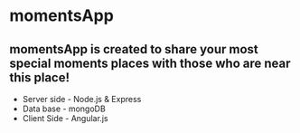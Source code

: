# momentsApp


## momentsApp is created to share your most special moments places with those who are near this place!

* Server side - Node.js & Express
* Data base - mongoDB
* Client Side - Angular.js
